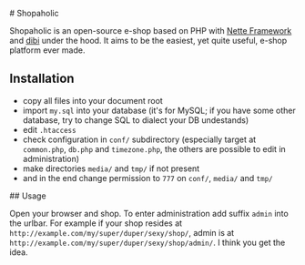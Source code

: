 # Shopaholic

Shopaholic is an open-source e-shop based on PHP with [Nette Framework](http://nettephp.com/) and [dibi](http://dibiphp.com/ "tiny'n'smart database layer") under the hood. It aims to be the easiest, yet quite useful, e-shop platform ever made.

## Installation

- copy all files into your document root
- import `my.sql` into your database (it's for MySQL; if you have some other database, try to change SQL to dialect your DB undestands)
- edit `.htaccess`
- check configuration in `conf/` subdirectory (especially target at `common.php`, `db.php` and `timezone.php`, the others are possible to edit in administration)
- make directories `media/` and `tmp/` if not present
- and in the end change permission to `777` on `conf/`, `media/` and `tmp/`

## Usage

Open your browser and shop. To enter administration add suffix `admin` into the urlbar. For example if your shop resides at `http://example.com/my/super/duper/sexy/shop/`, admin is at `http://example.com/my/super/duper/sexy/shop/admin/`. I think you get the idea.
